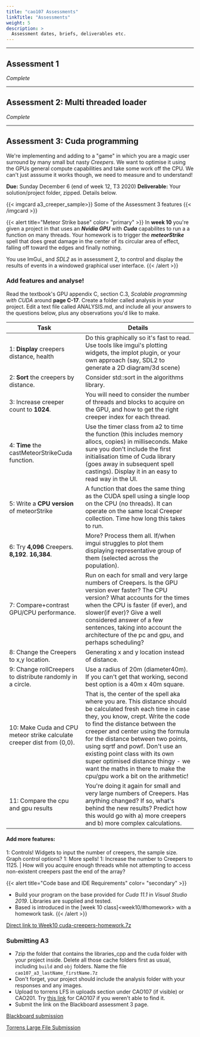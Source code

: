 ```yaml
---
title: "cao107 Assessments"
linkTitle: "Assessments"
weight: 5
description: >
  Assessment dates, briefs, deliverables etc.
---
```


---

## Assessment 1

_Complete_

<!-- 

Three coding, observation and analysis tasks (referred to as labs) in which we'll explore the challenges of writing code that executes in parallel.

> We won't be working from the Blackboard brief for this. See the instructions below.

### Lab 1

Complete.

### Lab 2

Download the following zip file, containing the _cinema\_seats_ source code. The task **instructions are** written in comments **at the top of the main.cpp** file. You will need to **read** sections _3.1.1, 3.1.2, 3.2, and 3.2.1_ of _Concurrency In Action_; grab chapter 3 from [the resources page](../resources/).

<a class="btn btn-lg btn-primary mr-3 mb-4" href="cinema_seats.zip" target="_blank">Download Project: cinema_seats<i class="fas fa-arrow-alt-circle-right ml-2"></i></a>

{{< imgcard comments_instructions>}}
The <b>instructions for this task</b> are at the top of main.cpp
{{< /imgcard >}}

**Deliver to:**  
Danny via email (available on Discord or auto completing in outlook).  

**Due before:**  
Attempt to complete it **before work review** (Tuesday's 4pm). Final submission by email due **end of Wednesday**, week 4. 

I won't be giving answers at the work review: it'll be a chance to answer questions you have from _reading the textbook_ and your attempts to collect data. The work review answers won't mean a lot if you haven't done the reading.
  
{{< alert title="What to submit" color= "primary" >}}  

A **zip file** containing:

1. The Visual Studio project folder (NO cache folders, size < 100KB) of your multi-threaded cinema_seats program.
2. Screenshots of anomalies you discover in the threaded version.
3. A plain text (txt) or markdown (md) file with Answers to the questions, including your pseudocode.

<i>If you don't know how to delete the cache files, watch week 3's class recording.</i>
{{< /alert >}}

### Lab 3

Implement the peaceful version of threaded cinema. Use what you learned from chapter 3 and the week 4 lecture.

- Prevent multiple sales of a single seat
- Prevent garbled output by interrupted threads
- Prevent missing entries in order completed
- Do it without completely removing all parallelism.
- In a README file, explain what you've tried to implement. Reflect on how it went. Where did you succeed? Where did you fail? Can you see a path forward if you'd had more time?

{{< alert title="Delivery" color= "primary" >}}

**Elements:**

* Visual Studio solution folder containing your final cinema_seats project, minus the cache folders (.vs, x64, Debug, Release)  
* Your README.txt (or README.md) file. Put it in the solution folder along with the project files.

**Submission:**
1. Do NOT refer to the pdf brief on blackboard for what you should deliver. Go by this page's instructions to avoid confusion. Ask Danny if this page and the week 4 class don't answer your questions.
2. Zip up the Visual Studio solution folder (containing the readme as well) and name the zip file **CAO107_Assessment1_LastName_FirstName.zip**.
3. Submit the zip file to Blackboard at the link below.
4. I already have your previous labs, so don't include them.
{{< /alert >}}

Ignore the **correct naming** and leave out the **readme** file ONLY IF YOU WANT TO LOSE MARKS.

<a class="btn btn-lg btn-primary mr-3 mb-4" href="https://laureate-au.blackboard.com/webapps/blackboard/content/listContentEditable.jsp?content_id=_9219125_1&course_id=_94382_1" target="_blank">Submit Assessment 1 on Blackboard<i class="fas fa-arrow-alt-circle-right ml-2"></i></a>

-->

---

## Assessment 2: Multi threaded loader

_Complete_



<!--  
**Due:** End of Week 8 (Sunday 11:55pm)

> Load images and sound in parallel, and then display/play multiple images and sounds. Using threads, solve the problems that emerge when we load large/many images/sounds. Keep the interface responsive, and keep the user informed. Allow the user to decide how many threads to use during loading.  
>  
> Use what you're learning in class (and through your own research) to theorize about and test solutions to the delays you see when using different numbers of threads.  

{{< imgproc Base_imgui_running Resize "550x" Link "../week6/#code-your-imgui-base-project" >}}
Click to see visit the project base section of the week 6 notes.
{{< /imgproc >}}

### Brief and submission on Blackboard

You can refer to [the brief found on the Blackboard Assessment 2 page](https://laureate-au.blackboard.com/webapps/blackboard/content/listContentEditable.jsp?content_id=_9219126_1&course_id=_94382_1) but don't use the old MultiThreadedLoader Starting Template.zip provided there. Instead, use the [base provided in week 6](../week6/#code-your-imgui-base-project). 

<a class="btn btn-lg btn-primary mr-3 mb-4" href="https://laureate-au.blackboard.com/webapps/blackboard/content/listContentEditable.jsp?content_id=_9219126_1&course_id=_94382_1" target="_blank">Submit Assessment 2 on Blackboard<i class="fas fa-arrow-alt-circle-right ml-2"></i></a>

{{< alert title="The details" color= "secondary" >}}

**Load multiple images**
  - open by default
  - top left and cascading (try adding n pixels to the x and y position of new window first creation)
  - list with buttons
  - allow multiple image select in dialog
  - can you add jpg/tif support?

**Load multiple sounds**
  - use SDL mixer
  - ready to play on load (don't play)
  - a button for each to play
  - extra features
    - per sound mute
    - per sound volume
    - overall system volume

**Large files!**
  - Immediate mode gui runs at 60 fps.
  - Loading a large image or sound, loading many images at once.. 
    - does that make interface responsive?
    - how long does it take?
  - If so, how can we fix that with threads?
    - Can try with regular threads
    - Can try with boost pooled threads
    - The user needs to be able to select the number of threads used during loading. So do you for testing. Add an imgui control/widget supporting this. One good place might be a new/existing menu in the Media Loader window.
    - How do you avoid accessing images/sounds before they're fully loaded? Think about those data races!
    - Does the solution lock the entire vector of images/sounds? How can you avoid that
{{< /alert >}}

-->  

--- 

## Assessment 3: Cuda programming

We're implementing and adding to a "game" in which you are a magic user surround by many small but nasty _Creepers_. We want to optimise it using the GPUs general compute capabilities and take some work off the CPU. We can't just asssume it works though, we need to measure and to understand!

**Due:** Sunday December 6 (end of week 12, T3 2020)
**Deliverable:** Your solution/project folder, zipped. Details below.

{{< imgcard a3_creeper_sample>}}
Some of the Assessment 3 features
{{< /imgcard >}}

{{< alert title="Meteor Strike base" color= "primary" >}}
In **week 10** you're given a project in that uses an **_Nvidia GPU_** with **_Cuda_** capabilites to run a a function on many threads. Your homework is to trigger the _**meteorStrike**_ spell that does great damage in the center of its circular area of effect, falling off toward the edges and finally nothing. 

You use ImGui_ and _SDL2_ as in assessment 2, to control and display the results of events in a windowed graphical user interface.
{{< /alert >}} 

### Add features and analyse!

Read the textbook's GPU appendix C, section C.3, _Scalable programming with CUDA_ around **page C-17**.
Create a folder called analysis in your project. Edit a text file called ANALYSIS.md, and include all your answers to the questions below, plus any observations you'd like to make. 

Task                                        | Details
--------                                    |----------
1: **Display** creepers distance, health        | Do this graphically so it's fast to read. Use tools like imgui's plotting widgets, the implot plugin, or your own approach (say, SDL2 to generate a 2D diagram/3d scene)
2: **Sort** the creepers by distance.           | Consider std::sort in the algorithms library.
3: Increase creeper count to **1024**.          | You will need to consider the number of threads and blocks to acquire on the GPU, and how to get the right creeper index for each thread.
4: **Time** the castMeteorStrikeCuda function.  | Use the timer class from a2 to time the function (this includes memory allocs, copies) in milliseconds. Make sure you don't include the first initialisation time of Cuda library (goes away in subsequent spell castings). Display it in an easy to read way in the UI.
5: Write a **CPU version** of meteorStrike | A function that does the same thing as the CUDA spell using a single loop on the CPU (no threads). It can operate on the same local Creeper collection. Time how long this takes to run.
6: Try **4,096** Creepers. **8,192**. **16,384**.  | More?  Process them all. If/when imgui struggles to plot them displaying representative group of them (selected across the population).
7: Compare+contrast GPU/CPU performance. | Run on each for small and very large numbers of Creepers. Is the GPU version ever faster? The CPU version? What accounts for the times when the CPU is faster (if ever), and slower(if ever)? Give a well considered answer of a few sentences, taking into account the architecture of the pc and gpu, and perhaps scheduling?
8: Change the Creepers to x,y location. | Generating x and y location instead of distance. 
9: Change rollCreepers to distribute randomly in a circle. | Use a radius of 20m (diameter40m). If you can't get that working, second best option is a 40m x 40m square.
10: Make Cuda and CPU meteor strike calculate creeper dist from (0,0). | That is, the center of the spell aka where you are. This distance should be calculated fresh each time in case they, you know, crept. Write the code to find the distance between the creeper and center using the formula for the distance between two points, using sqrtf and powf. Don't use an existing point class with its own super optimised distance thingy - we want the maths in there to make the cpu/gpu work a bit on the arithmetic!
11: Compare the cpu and gpu results | You're doing it again for small and very large numbers of Creepers. Has anything changed? If so, what's behind the new results? Predict how this would go with a) more creepers and b) more complex calculations.

#### Add more features:

1: Controls! Widgets to input the number of creepers, the sample size. Graph control options? 
1: More spells!
1: Increase the number to Creepers to 1125. | How will you acquire enough threads while not attempting to access non-existent creepers past the end of the array?

{{< alert title="Code base and IDE Requirements" color= "secondary" >}}

* Build your program on the base provided for _Cuda 11.1_ in _Visual Studio 2019_. Libraries are supplied and tested.
* Based is introduced in the [week 10 class]<week10/#homework> with a homework task.
{{< /alert >}} 

<a class="btn btn-lg btn-primary mr-3 mb-4" href="https://laureateaus-my.sharepoint.com/:u:/g/personal/daniel_mcgillick_laureate_edu_au/ERBkakUq8_FDkMI2m0H0zlUBwFPGWZ0GzQ2sfSg493u53A?e=V0csJ2" target="_blank">Direct link to Week10 cuda-creepers-homework.7z<i class="fas fa-arrow-alt-circle-right ml-2"></i></a>

### Submitting A3

* 7zip the folder that contains the libraries_cpp and the cuda folder with your project inside. Delete all those cache folders first as usual, including `build` and `obj` folders. Name the file `cao107_a3_lastName_firstName.7z`
* Don't forget, your project should include the analysis folder with your responses and any images.
* Upload to torrens LFS in uploads section under CAO107 (if visible) or CAO201. Try [this link](https://laustu.sharepoint.com/:f:/r/sites/lfs/2020/T3/CAO107?csf=1&web=1&e=SizAHd) for CAO107 if you weren't able to find it.
* Submit the link on the Blackboard assessment 3 page.

<a class="btn btn-lg btn-primary mr-3 mb-4" href="https://laureate-au.blackboard.com/webapps/blackboard/content/listContentEditable.jsp?content_id=_9219127_1&course_id=_94382_1" target="_blank">Blackboard submission<i class="fas fa-arrow-alt-circle-right ml-2"></i></a>

<a class="btn btn-lg btn-primary mr-3 mb-4" href="https://lfs.torrens.edu.au" target="_blank">Torrens Large File Submission<i class="fas fa-arrow-alt-circle-right ml-2"></i></a>


<!-- 

Look at GPR202. Also maybe noman slides from weeks 8-11.
Try to give them a base that lets them test it. Show knowledge not so much by writing their own cuda code but instead testing and choosing the write amounts of data to distribute across the right amount of threads. If they can do a good job of picking ranges of numbers to test, and come out with ones that optimize it well, then they're showing enough understanding.

Notes incoming from noman when he looks through ICG and GPR202.

* Cuda example fits all the criteria! Use imgui to compare how it uses 
* Make the subject about how you write guis to explore and measure these system capabilities, not understanding them in and out.
* What matters is showing you can test difference between CPU and GPU, finally how to use both.

Look for available resources: Cpu cores and Cuda hardware on a capable Nvidia Gpu. Create an interactive image of the mandelbrot set using these resources.

Zoom in and out.

Split work appropriately between available resources to maximise speed.

**Qs**
** What windowing/multimedia library? SFML? SDL2?

-->

